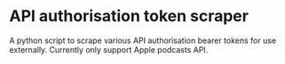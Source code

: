 # API authorisation token scraper

A python script to scrape various API authorisation bearer tokens for use externally. Currently only support Apple
podcasts API.

